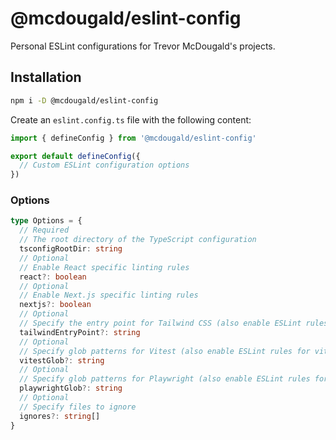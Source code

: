# @mcdougald/eslint-config

Personal ESLint configurations for Trevor McDougald's projects.

## Installation

```bash
npm i -D @mcdougald/eslint-config
```

Create an `eslint.config.ts` file with the following content:

```js
import { defineConfig } from '@mcdougald/eslint-config'

export default defineConfig({
  // Custom ESLint configuration options
})
```

### Options

```ts
type Options = {
  // Required
  // The root directory of the TypeScript configuration
  tsconfigRootDir: string
  // Optional
  // Enable React specific linting rules
  react?: boolean
  // Optional
  // Enable Next.js specific linting rules
  nextjs?: boolean
  // Optional
  // Specify the entry point for Tailwind CSS (also enable ESLint rules for tailwindcss)
  tailwindEntryPoint?: string
  // Optional
  // Specify glob patterns for Vitest (also enable ESLint rules for vitest)
  vitestGlob?: string
  // Optional
  // Specify glob patterns for Playwright (also enable ESLint rules for playwright)
  playwrightGlob?: string
  // Optional
  // Specify files to ignore
  ignores?: string[]
}
```
